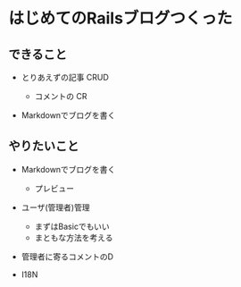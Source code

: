 はじめてのRailsブログつくった
=============================


できること
----------
- とりあえずの記事 CRUD
  - コメントの CR

- Markdownでブログを書く


やりたいこと
------------

- Markdownでブログを書く
  - プレビュー

- ユーザ(管理者)管理
  - まずはBasicでもいい
  - まともな方法を考える

- 管理者に寄るコメントのD

- I18N
